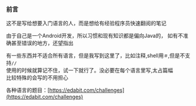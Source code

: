 ### 前言

这不是写给想要入门语言的人，而是想给有经验程序员快速翻阅的笔记  

由于自己是一个Android开发，所以习惯和现有知识都是偏向Java的， 如有不准确甚至错误的地方，还望指出  

有一些东西并不适合所有语言，但是我写到这里了，比如注释,shell用`＃`,但是不支持`//`  
使用的时候就算记不住，试一下就行了。没必要在每个语言里写,太占篇幅  
比较特殊的会写的不用担心  

各种语言的题目：[https://edabit.com/challenges](https://edabit.com/challenges)



